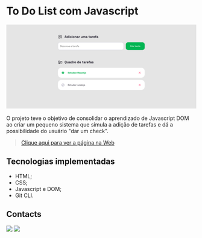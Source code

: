 # To Do List com Javascript

![preview](./images/toDoListPreview.png)

O projeto teve o objetivo de consolidar o aprendizado de Javascript DOM ao criar um pequeno sistema que simula a adição de tarefas e dá a possibilidade do usuário "dar um check".

> [Clique aqui para ver a página na Web](https://matheusvaz-tech.github.io/toDoList/)

## Tecnologias implementadas

- HTML;
- CSS;
- Javascript e DOM;
- Git CLI.

## Contacts

<div>
<a href = "mailto:matheusvaz.developer@gmail.com"><img src="https://img.shields.io/badge/Gmail-D14836?style=for-the-badge&logo=gmail&logoColor=white" target="_blank"></a>
<a href="https://www.linkedin.com/in/matheusvaz-tech/" target="_blank"><img src="https://img.shields.io/badge/-LinkedIn-%230077B5?style=for-the-badge&logo=linkedin&logoColor=white" target="_blank"></a>
</div>
